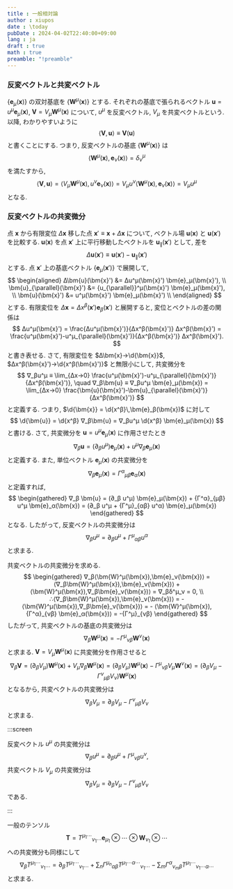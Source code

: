 ```yaml
---
title : 一般相対論
author : xiupos
date : \today
pubDate : 2024-04-02T22:40:00+09:00
lang : ja
draft : true
math : true
preamble: "!preamble"
---
```


### 反変べクトルと共変ベクトル

$\{\bm{e}_μ(\bm{x})\}$ の双対基底を $\{\bm{W}^μ(\bm{x})\}$ とする. それぞれの基底で張られるベクトル $\bm{u} = u^μ \bm{e}_μ(\bm{x})$, $\bm{V} = V_μ \bm{W}^μ(\bm{x})$ について, $u^μ$ を反変ベクトル, $V_μ$ を共変ベクトルという. 以降, わかりやすいように
$$
⟨\bm{V},\bm{u}⟩ ≡ \bm{V}(\bm{u})
$$
と書くことにする. つまり, 反変ベクトルの基底 $\{\bm{W}^μ(\bm{x})\}$ は
$$
⟨\bm{W}^μ(\bm{x}),\bm{e}_ν(\bm{x})⟩ = δ^μ_ν
$$
を満たすから,
$$
⟨\bm{V},\bm{u}⟩ = ⟨V_μ \bm{W}^μ(\bm{x}), u^ν \bm{e}_ν(\bm{x})⟩ = V_μ u^ν ⟨\bm{W}^μ(\bm{x}),\bm{e}_ν(\bm{x})⟩ = V_μ u^μ
$$
となる.

### 反変ベクトルの共変微分

点 $\bm{x}$ から有限変位 $Δ\bm{x}$ 移した点 $\bm{x}'≡\bm{x}+Δ\bm{x}$ について, ベクトル場 $\bm{u}(\bm{x})$ と $\bm{u}(\bm{x}')$ を比較する. $\bm{u}(\bm{x})$ を点 $\bm{x}'$ 上に平行移動したベクトルを $\bm{u}_{\parallel}(\bm{x}')$ として, 差を
$$
Δ\bm{u}(\bm{x}') ≡ \bm{u}(\bm{x}') - \bm{u}_{\parallel}(\bm{x}')
$$
とする. 点 $\bm{x}'$ 上の基底ベクトル $\{\bm{e}_μ(\bm{x}')\}$ で展開して,
$$
\begin{aligned}
  Δ\bm{u}(\bm{x}') &= Δu^μ(\bm{x}') \bm{e}_μ(\bm{x}'), \\
  \bm{u}_{\parallel}(\bm{x}') &= {u_{\parallel}}^μ(\bm{x}') \bm{e}_μ(\bm{x}'), \\
  \bm{u}(\bm{x}') &= u^μ(\bm{x}') \bm{e}_μ(\bm{x}') \\
\end{aligned}
$$
とする. 有限変位を $Δ\bm{x} = Δx^β(\bm{x}')\bm{e}_β(\bm{x}')$ と展開すると, 変位とベクトルの差の関係は
$$
Δu^μ(\bm{x}') = \frac{Δu^μ(\bm{x}')}{Δx^β(\bm{x}')} Δx^β(\bm{x}') = \frac{u^μ(\bm{x}')-u^μ_{\parallel}(\bm{x}')}{Δx^β(\bm{x}')} Δx^β(\bm{x}').
$$
と書き表せる. さて, 有限変位を $Δ\bm{x}→\d{\bm{x}}$, $Δx^β(\bm{x}')→\d{x^β(\bm{x}')}$ と無限小にして, 共変微分を
$$
∇_βu^μ ≡ \lim_{Δx→0} \frac{u^μ(\bm{x}')-u^μ_{\parallel}(\bm{x}')}{Δx^β(\bm{x}')}, \quad ∇_β\bm{u} ≡ ∇_βu^μ \bm{e}_μ(\bm{x}) = \lim_{Δx→0} \frac{\bm{u}(\bm{x}')-\bm{u}_{\parallel}(\bm{x}')}{Δx^β(\bm{x}')}
$$
と定義する. つまり, $\d{\bm{x}} = \d{x^β}\,\bm{e}_β(\bm{x})$ に対して
$$
\d{\bm{u}} = \d{x^β} ∇_β\bm{u} = ∇_βu^μ \d{x^β} \bm{e}_μ(\bm{x})
$$
と書ける. さて, 共変微分を $\bm{u} = u^μ \bm{e}_μ(\bm{x})$ に作用させたとき
$$
∇_β \bm{u} = (∂_β u^μ) \bm{e}_μ(\bm{x}) + u^μ ∇_β \bm{e}_μ(\bm{x})
$$
と定義する. また, 単位ベクトル $\bm{e}_μ(\bm{x})$ の共変微分を
$$
∇_β \bm{e}_μ(\bm{x}) = {Γ^α}_{μβ} \bm{e}_α(\bm{x})
$$
と定義すれば,
$$
\begin{gathered}
  ∇_β \bm{u} = (∂_β u^μ) \bm{e}_μ(\bm{x}) + {Γ^α}_{μβ} u^μ \bm{e}_α(\bm{x}) = (∂_β u^μ + {Γ^μ}_{αβ} u^α) \bm{e}_μ(\bm{x})
\end{gathered}
$$
となる. したがって, 反変ベクトルの共変微分は
$$
∇_βu^μ = ∂_β u^μ + {Γ^μ}_{αβ} u^α
$$
と求まる.

共変ベクトルの共変微分を求める.
$$
\begin{gathered}
  ∇_β⟨\bm{W}^μ(\bm{x}),\bm{e}_ν(\bm{x})⟩ = ⟨∇_β\bm{W}^μ(\bm{x}),\bm{e}_ν(\bm{x})⟩ + ⟨\bm{W}^μ(\bm{x}),∇_β\bm{e}_ν(\bm{x})⟩ = ∇_βδ^μ_ν = 0, \\
  ∴⟨∇_β\bm{W}^μ(\bm{x}),\bm{e}_ν(\bm{x})⟩ = - ⟨\bm{W}^μ(\bm{x}),∇_β\bm{e}_ν(\bm{x})⟩ = - ⟨\bm{W}^μ(\bm{x}), {Γ^α}_{νβ} \bm{e}_α(\bm{x})⟩ = -{Γ^μ}_{νβ}
\end{gathered}
$$
したがって, 共変ベクトルの基底の共変微分は
$$
∇_β\bm{W}^μ(\bm{x}) = -{Γ^μ}_{νβ} \bm{W}^ν(\bm{x})
$$
と求まる. $\bm{V} = V_μ \bm{W}^μ(\bm{x})$ に共変微分を作用させると
$$
∇_β\bm{V} = (∂_βV_μ) \bm{W}^μ(\bm{x}) + V_μ ∇_β\bm{W}^μ(\bm{x}) = (∂_βV_μ) \bm{W}^μ(\bm{x}) - {Γ^μ}_{νβ} V_μ \bm{W}^ν(\bm{x}) = (∂_βV_μ - {Γ^ν}_{μβ} V_ν) \bm{W}^μ(\bm{x})
$$
となるから, 共変ベクトルの共変微分は
$$
∇_βV_μ = ∂_βV_μ - {Γ^ν}_{μβ} V_ν
$$
と求まる.

:::screen

反変ベクトル $u^μ$ の共変微分は
$$
∇_βu^μ = ∂_β u^μ + {Γ^μ}_{νβ} u^ν,
$$
共変ベクトル $V_μ$ の共変微分は
$$
∇_βV_μ = ∂_βV_μ - {Γ^ν}_{μβ} V_ν
$$
である.

:::

一般のテンソル
$$
\bm{T} = {T^{μ_1 \cdots}}_{ν_1 \cdots} \bm{e}_{μ_1} \otimes \cdots \otimes \bm{W}_{ν_1} \otimes \cdots
$$
への共変微分も同様にして
$$
∇_β {T^{μ_1 \cdots}}_{ν_1 \cdots} = ∂_β {T^{μ_1 \cdots}}_{ν_1 \cdots} + ∑_n {Γ^{μ_n}}_{αβ} {T^{μ_1 \cdots α \cdots}}_{ν_1 \cdots} - ∑_m {Γ^α}_{ν_mβ} {T^{μ_1 \cdots}}_{ν_1 \cdots α \cdots}
$$
と求まる.
